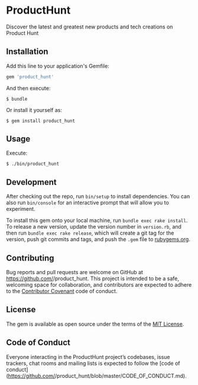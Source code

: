 # ProductHunt

Discover the latest and greatest new products and tech creations on Product Hunt

## Installation

Add this line to your application's Gemfile:

```ruby
gem 'product_hunt'
```

And then execute:

    $ bundle

Or install it yourself as:

    $ gem install product_hunt

## Usage

Execute:

    $ ./bin/product_hunt 

## Development

After checking out the repo, run `bin/setup` to install dependencies. You can also run `bin/console` for an interactive prompt that will allow you to experiment.

To install this gem onto your local machine, run `bundle exec rake install`. To release a new version, update the version number in `version.rb`, and then run `bundle exec rake release`, which will create a git tag for the version, push git commits and tags, and push the `.gem` file to [rubygems.org](https://rubygems.org).

## Contributing

Bug reports and pull requests are welcome on GitHub at https://github.com/<github username>/product_hunt. This project is intended to be a safe, welcoming space for collaboration, and contributors are expected to adhere to the [Contributor Covenant](http://contributor-covenant.org) code of conduct.

## License

The gem is available as open source under the terms of the [MIT License](https://opensource.org/licenses/MIT).

## Code of Conduct

Everyone interacting in the ProductHunt project’s codebases, issue trackers, chat rooms and mailing lists is expected to follow the [code of conduct](https://github.com/<github username>/product_hunt/blob/master/CODE_OF_CONDUCT.md).
